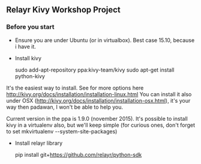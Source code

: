 ## Relayr Kivy Workshop Project

### Before you start

* Ensure you are under Ubuntu (or in virtualbox). Best case 15.10, because i have it.
* Install kivy

     sudo add-apt-repository ppa:kivy-team/kivy
     sudo apt-get install python-kivy

It's the easiest way to install. See for more options here http://kivy.org/docs/installation/installation-linux.html
You can install it also under OSX (http://kivy.org/docs/installation/installation-osx.html), it's your way then padawan,
I won't be able to help you.

Current version in the ppa is 1.9.0 (november 2015). It's possible to install kivy in a virtualenv also, but we'll keep
simple (for curious ones, don't forget to set  mkvirtualenv --system-site-packages)

* Install relayr library

    pip install git+https://github.com/relayr/python-sdk

